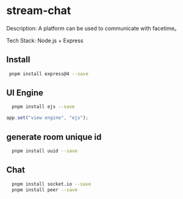 # stream-chat

Description: A platform can be used to communicate with facetime。

Tech Stack: Node.js + Express

## Install

```bash
 pnpm install express@4 --save
```

## UI Engine

```bash
  pnpm install ejs --save
```

```js
app.set("view engine", "ejs");
```

## generate room unique id

```bash
  pnpm install uuid --save
```

## Chat

```bash
  pnpm install socket.io --save
  pnpm install peer --save
```